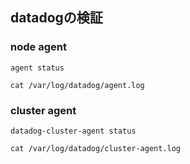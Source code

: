 ## datadogの検証

### node agent
```
agent status
```

```
cat /var/log/datadog/agent.log
```

### cluster agent
```
datadog-cluster-agent status 
```

```
cat /var/log/datadog/cluster-agent.log
```
